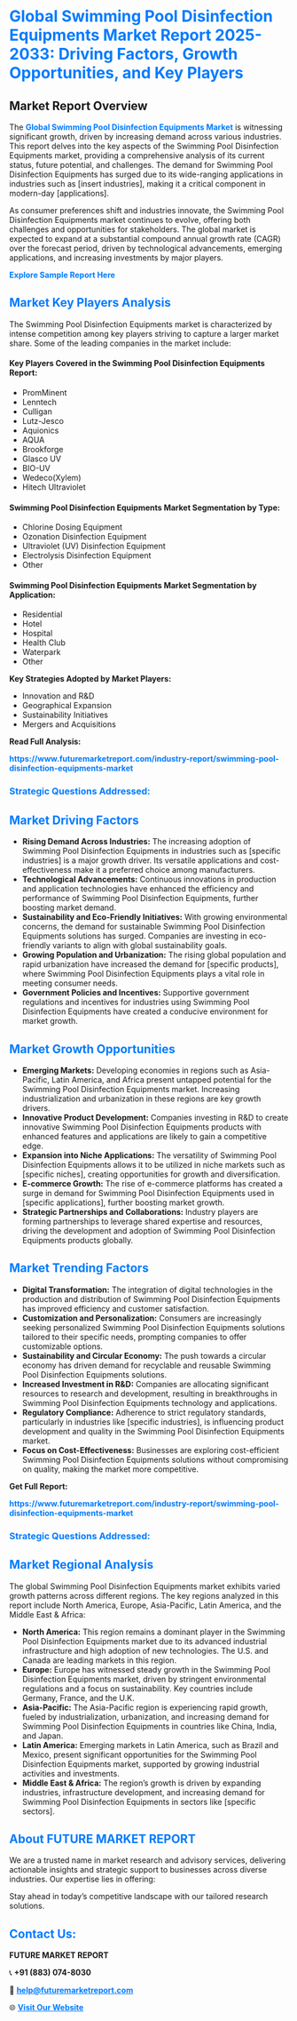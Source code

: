 <h1 style="color: #007BFF;">Global Swimming Pool Disinfection Equipments Market Report 2025-2033: Driving Factors, Growth Opportunities, and Key Players</h1>

<section id="overview">
<h2>Market Report Overview</h2>
<p>The <a href="https://www.futuremarketreport.com/industry-report/swimming-pool-disinfection-equipments-market" style="color: #007BFF; text-decoration: none;"><strong>Global Swimming Pool Disinfection Equipments Market</strong></a> is witnessing significant growth, driven by increasing demand across various industries. This report delves into the key aspects of the Swimming Pool Disinfection Equipments market, providing a comprehensive analysis of its current status, future potential, and challenges. The demand for Swimming Pool Disinfection Equipments has surged due to its wide-ranging applications in industries such as [insert industries], making it a critical component in modern-day [applications].</p>
<p>As consumer preferences shift and industries innovate, the Swimming Pool Disinfection Equipments market continues to evolve, offering both challenges and opportunities for stakeholders. The global market is expected to expand at a substantial compound annual growth rate (CAGR) over the forecast period, driven by technological advancements, emerging applications, and increasing investments by major players.</p>
</section>

<section id="overview">
<p><a href="https://www.futuremarketreport.com/request-sample/reportId=101878" style="color: #007BFF; text-decoration: none;"><strong>Explore Sample Report Here</strong></a></p>
</section>

<section id="key-players">
<h2 style="color: #007BFF;">Market Key Players Analysis</h2>
<p>The Swimming Pool Disinfection Equipments market is characterized by intense competition among key players striving to capture a larger market share. Some of the leading companies in the market include:</p>
<h4>Key Players Covered in the Swimming Pool Disinfection Equipments Report:</h4>
<ul><li>PromMinent</li><li>Lenntech</li><li>Culligan</li><li>Lutz-Jesco</li><li>Aquionics</li><li>AQUA</li><li>Brookforge</li><li>Glasco UV</li><li>BIO-UV</li><li>Wedeco(Xylem)</li><li>Hitech Ultraviolet</li></ul>
<h4>Swimming Pool Disinfection Equipments Market Segmentation by Type:</h4>
<ul><li>Chlorine Dosing Equipment</li><li>Ozonation Disinfection Equipment</li><li>Ultraviolet (UV) Disinfection Equipment</li><li>Electrolysis Disinfection Equipment</li><li>Other</li></ul>

<h4>Swimming Pool Disinfection Equipments Market Segmentation by Application:</h4>
<ul><li>Residential</li><li>Hotel</li><li>Hospital</li><li>Health Club</li><li>Waterpark</li><li>Other</li></ul>
<p><strong>Key Strategies Adopted by Market Players:</strong></p>
<ul>
<li>Innovation and R&D</li>
<li>Geographical Expansion</li>
<li>Sustainability Initiatives</li>
<li>Mergers and Acquisitions</li>
</ul>
</section>

<section>
<p><strong>Read Full Analysis: </strong></p><a href="https://www.futuremarketreport.com/industry-report/swimming-pool-disinfection-equipments-market" style="color: #007BFF; text-decoration: none;"><strong>https://www.futuremarketreport.com/industry-report/swimming-pool-disinfection-equipments-market</strong></a>
<h3 style="color: #007BFF;">Strategic Questions Addressed:</h3>
</section>

<section id="driving-factors">
<h2 style="color: #007BFF;">Market Driving Factors</h2>
<ul>
<li><strong>Rising Demand Across Industries:</strong> The increasing adoption of Swimming Pool Disinfection Equipments in industries such as [specific industries] is a major growth driver. Its versatile applications and cost-effectiveness make it a preferred choice among manufacturers.</li>
<li><strong>Technological Advancements:</strong> Continuous innovations in production and application technologies have enhanced the efficiency and performance of Swimming Pool Disinfection Equipments, further boosting market demand.</li>
<li><strong>Sustainability and Eco-Friendly Initiatives:</strong> With growing environmental concerns, the demand for sustainable Swimming Pool Disinfection Equipments solutions has surged. Companies are investing in eco-friendly variants to align with global sustainability goals.</li>
<li><strong>Growing Population and Urbanization:</strong> The rising global population and rapid urbanization have increased the demand for [specific products], where Swimming Pool Disinfection Equipments plays a vital role in meeting consumer needs.</li>
<li><strong>Government Policies and Incentives:</strong> Supportive government regulations and incentives for industries using Swimming Pool Disinfection Equipments have created a conducive environment for market growth.</li>
</ul>
</section>

<section id="growth-opportunities">
<h2 style="color: #007BFF;">Market Growth Opportunities</h2>
<ul>
<li><strong>Emerging Markets:</strong> Developing economies in regions such as Asia-Pacific, Latin America, and Africa present untapped potential for the Swimming Pool Disinfection Equipments market. Increasing industrialization and urbanization in these regions are key growth drivers.</li>
<li><strong>Innovative Product Development:</strong> Companies investing in R&D to create innovative Swimming Pool Disinfection Equipments products with enhanced features and applications are likely to gain a competitive edge.</li>
<li><strong>Expansion into Niche Applications:</strong> The versatility of Swimming Pool Disinfection Equipments allows it to be utilized in niche markets such as [specific niches], creating opportunities for growth and diversification.</li>
<li><strong>E-commerce Growth:</strong> The rise of e-commerce platforms has created a surge in demand for Swimming Pool Disinfection Equipments used in [specific applications], further boosting market growth.</li>
<li><strong>Strategic Partnerships and Collaborations:</strong> Industry players are forming partnerships to leverage shared expertise and resources, driving the development and adoption of Swimming Pool Disinfection Equipments products globally.</li>
</ul>
</section>

<section id="trending-factors">
<h2 style="color: #007BFF;">Market Trending Factors</h2>
<ul>
<li><strong>Digital Transformation:</strong> The integration of digital technologies in the production and distribution of Swimming Pool Disinfection Equipments has improved efficiency and customer satisfaction.</li>
<li><strong>Customization and Personalization:</strong> Consumers are increasingly seeking personalized Swimming Pool Disinfection Equipments solutions tailored to their specific needs, prompting companies to offer customizable options.</li>
<li><strong>Sustainability and Circular Economy:</strong> The push towards a circular economy has driven demand for recyclable and reusable Swimming Pool Disinfection Equipments solutions.</li>
<li><strong>Increased Investment in R&D:</strong> Companies are allocating significant resources to research and development, resulting in breakthroughs in Swimming Pool Disinfection Equipments technology and applications.</li>
<li><strong>Regulatory Compliance:</strong> Adherence to strict regulatory standards, particularly in industries like [specific industries], is influencing product development and quality in the Swimming Pool Disinfection Equipments market.</li>
<li><strong>Focus on Cost-Effectiveness:</strong> Businesses are exploring cost-efficient Swimming Pool Disinfection Equipments solutions without compromising on quality, making the market more competitive.</li>
</ul>
</section>

<section>
<p><strong>Get Full Report: </strong></p><a href="https://www.futuremarketreport.com/industry-report/swimming-pool-disinfection-equipments-market" style="color: #007BFF; text-decoration: none;"><strong>https://www.futuremarketreport.com/industry-report/swimming-pool-disinfection-equipments-market</strong></a>
<h3 style="color: #007BFF;">Strategic Questions Addressed:</h3>
</section>


<section id="regional-analysis">
<h2 style="color: #007BFF;">Market Regional Analysis</h2>
<p>The global Swimming Pool Disinfection Equipments market exhibits varied growth patterns across different regions. The key regions analyzed in this report include North America, Europe, Asia-Pacific, Latin America, and the Middle East & Africa:</p>
<ul>
<li><strong>North America:</strong> This region remains a dominant player in the Swimming Pool Disinfection Equipments market due to its advanced industrial infrastructure and high adoption of new technologies. The U.S. and Canada are leading markets in this region.</li>
<li><strong>Europe:</strong> Europe has witnessed steady growth in the Swimming Pool Disinfection Equipments market, driven by stringent environmental regulations and a focus on sustainability. Key countries include Germany, France, and the U.K.</li>
<li><strong>Asia-Pacific:</strong> The Asia-Pacific region is experiencing rapid growth, fueled by industrialization, urbanization, and increasing demand for Swimming Pool Disinfection Equipments in countries like China, India, and Japan.</li>
<li><strong>Latin America:</strong> Emerging markets in Latin America, such as Brazil and Mexico, present significant opportunities for the Swimming Pool Disinfection Equipments market, supported by growing industrial activities and investments.</li>
<li><strong>Middle East & Africa:</strong> The region’s growth is driven by expanding industries, infrastructure development, and increasing demand for Swimming Pool Disinfection Equipments in sectors like [specific sectors].</li>
</ul>
</section>

<footer>
<h2 style="color: #007BFF;">About FUTURE MARKET REPORT</h2>
<p>We are a trusted name in market research and advisory services, delivering actionable insights and strategic support to businesses across diverse industries. Our expertise lies in offering:</p>

<p>Stay ahead in today’s competitive landscape with our tailored research solutions.</p>

<h2 style="color: #007BFF;">Contact Us:</h2>
<p><strong>FUTURE MARKET REPORT</strong></p>
<p>📞 <strong>+91 (883) 074-8030</strong></p>
<p>📧 <strong><a href="mailto:help@futuremarketreport.com" style="color: #007BFF;">help@futuremarketreport.com</a></strong></p>
<p>🌐 <strong><a href="https://www.futuremarketreport.com/" style="color: #007BFF;">Visit Our Website</a></strong></p>
</footer>